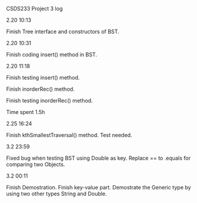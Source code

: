 CSDS233 Project 3 log

2.20 10:13

Finish Tree interface and constructors of BST. 

2.20 10:31

Finish coding insert() method in BST. 

2.20 11:18

Finish testing insert() method. 

Finish inorderRec() method. 

Finish testing inorderRec() method. 

Time spent 1.5h

2.25 16:24

Finish kthSmallestTraversal() method. Test needed.

3.2 23:59

Fixed bug when testing BST using Double as key. Replace == to .equals for comparing two Objects.

3.2 00:11

Finish Demostration. Finish key-value part. Demostrate the Generic type by using two other types String and Double. 





